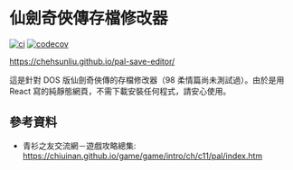# 仙劍奇俠傳存檔修改器

[![ci](https://github.com/chehsunliu/pal-save-editor/actions/workflows/ci.yml/badge.svg)](https://github.com/chehsunliu/pal-save-editor/actions/workflows/ci.yml)
[![codecov](https://codecov.io/gh/chehsunliu/pal-save-editor/branch/main/graph/badge.svg?token=RrudO3BXVd)](https://codecov.io/gh/chehsunliu/pal-save-editor)

https://chehsunliu.github.io/pal-save-editor/

這是針對 DOS 版仙劍奇俠傳的存檔修改器（98 柔情篇尚未測試過）。由於是用 React 寫的純靜態網頁，不需下載安裝任何程式，請安心使用。

## 參考資料

- 青衫之友交流網－遊戲攻略總集: https://chiuinan.github.io/game/game/intro/ch/c11/pal/index.htm
